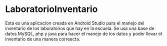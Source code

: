 # LaboratorioInventario
Esta es una aplicacion creada en Android Studio para el manejo del inventario de los laboratorios que hay en la escuela. Se usa una base de datos MySQL, php y java para hacer el manejo de los datos y poder llevar el inventario de una manera correecta. 